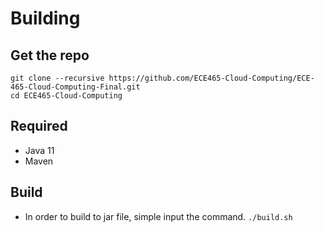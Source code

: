 # Building #
## Get the repo
```
git clone --recursive https://github.com/ECE465-Cloud-Computing/ECE-465-Cloud-Computing-Final.git
cd ECE465-Cloud-Computing    
```

## Required 
- Java 11
- Maven 

## Build
- In order to build to jar file, simple input the command. 
```./build.sh```